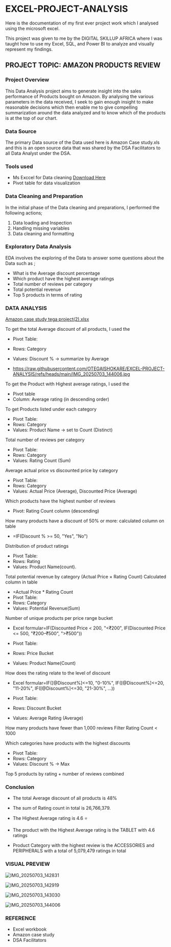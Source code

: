 # EXCEL-PROJECT-ANALYSIS
Here is the documentation of my first ever project work which I analysed using the microsoft excel.

This project was given to me by the DIGITAL SKILLUP AFRICA where I was taught how to use my Excel, SQL, and Power BI  to analyze and visually represent my findings.

## PROJECT TOPIC: AMAZON PRODUCTS REVIEW

### Project Overview
This Data Analysis project aims to generate insight into the sales performance of Products bought on Amazon. By analysing the various parameters in the data received, I seek to gain enough insight to make reasonable decisions which then enable me to give compelling summarization around the data analyzed and to know which of the products is at the top of our chart.

### Data Source
The primary Data source of the Data used here is Amazon Case study.xls and this is an open source data that was shared by the DSA Facilitators to all Data Analyst under the DSA.

### Tools used
- Ms Exccel for Data cleaning [Download Here](https://www.microsoft.com)
- Pivot table for data visualization

### Data Cleaning and Preparation
In the initial phase of the Data cleaning and preparations, I performed the following actions;
1. Data loading and Inspection
2. Handling missing variables
3. Data cleaning and formatting

### Exploratory Data Analysis
EDA involves the exploring of the Data to answer some questions about the Data such as ;
- What is the Average discount percentage
- Which product have the highest average ratings
- Total number of reviews per category
- Total potential revenue
- Top 5 products in terms of rating

### DATA ANALYSIS
[Amazon case study tega project(2).xlsx](https://github.com/user-attachments/files/21184684/Amazon.case.study.tega.project.2.xlsx)

To get the total Average discount of all products, I used the
- Pivot Table:

- Rows: Category
- Values: Discount % → summarize by Average
- https://raw.githubusercontent.com/OTEGAISHOKARE/EXCEL-PROJECT-ANALYSIS/refs/heads/main/IMG_20250703_144006.jpg

 To get the Product with Highest average ratings, I used the
 - Pivot table
 - Column: Average rating (in descending order)

To get Products listed under each category
- Pivot Table:
- Rows: Category
- Values: Product Name → set to Count (Distinct)

Total number of reviews per category
- Pivot Table:
- Rows: Category
- Values: Rating Count (Sum)

Average actual price vs discounted price by category
- Pivot Table:
- Rows: Category
- Values: Actual Price  (Average), Discounted Price (Average)

Which products have the highest number of reviews
- Pivot: Rating Count column  (descending)

How many products have a discount of 50% or more:
calculated column on table
- =IF(Discount % >= 50, "Yes", "No")

Distribution of product ratings
- Pivot Table:
- Rows: Rating 
- Values: Product Name(count).  

Total potential revenue by category (Actual Price × Rating Count)
Calculated column in table
- =Actual Price * Rating Count
- Pivot Table:
- Rows: Category
- Values: Potential Revenue(Sum)

Number of unique products per price range bucket
- Excel formular=IF(Discounted Price < 200, "<₹200",
   IF(Discounted Price <= 500, "₹200–₹500", ">₹500"))

- Pivot Table:
- Rows: Price Bucket
- Values: Product Name(Count)

How does the rating relate to the level of discount
- Excel formular=IF([@Discount%]<=10, "0-10%",
  IF([@Discount%]<=20, "11-20%",
  IF([@Discount%]<=30, "21-30%", ...))

- Pivot Table:
- Rows: Discount Bucket
- Values: Average Rating (Average)

How many products have fewer than 1,000 reviews
Filter Rating Count < 1000

Which categories have products with the highest discounts
- Pivot Table:
- Rows: Category
- Values: Discount % → Max

Top 5 products by rating + number of reviews combined

### Conclusion 
- The total Average discount of all products is 48%

- The sum of Rating count in total is 26,766,379.

- The Highest Average rating is 4.6 ⭐

- The product with the Highest Average rating is the TABLET with 4.6 ratings

- Product Category with the highest review is the ACCESSORIES and PERIPHERALS with a total of 5,079,479 ratings in total

### VISUAL PREVIEW 
![IMG_20250703_142831](https://github.com/user-attachments/assets/131a601e-6a86-4c4f-807e-d776b32a4711)

![IMG_20250703_142919](https://github.com/user-attachments/assets/dc5c4311-7c37-43e1-97b3-e5e73f9cec02)

![IMG_20250703_143030](https://github.com/user-attachments/assets/9c698e7d-cc9a-40a3-a48d-d1c32fcaeac9)

![IMG_20250703_144006](https://github.com/user-attachments/assets/4dbb1415-8dca-4192-8713-681d539978a1)

### REFERENCE
- Excel workbook
- Amazon case study
- DSA Facilitators
